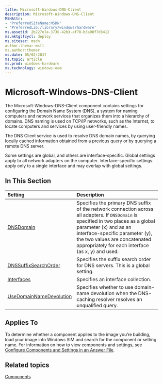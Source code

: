```yaml
---
title: Microsoft-Windows-DNS-Client
description: Microsoft-Windows-DNS-Client
MSHAttr:
- 'PreferredSiteName:MSDN'
- 'PreferredLib:/library/windows/hardware'
ms.assetid: 2b227e7a-3738-42b3-af78-b3a98f7d8412
ms.mktglfcycl: deploy
ms.sitesec: msdn
author:themar-msft
ms.author:themar
ms.date: 05/02/2017
ms.topic: article
ms.prod: windows-hardware
ms.technology: windows-oem
---
```

# Microsoft-Windows-DNS-Client

The Microsoft-Windows-DNS-Client component contains settings for configuring the Domain Name System (DNS), a system for naming computers and network services that organizes them into a hierarchy of domains. DNS naming is used on TCP/IP networks, such as the Internet, to locate computers and services by using user-friendly names.

The DNS Client service is used to resolve DNS domain names, by querying locally cached information obtained from a previous query or by querying a remote DNS server.

Some settings are global, and others are interface-specific. Global settings apply to all network adapters on the computer. Interface-specific settings apply only to a single interface and may overlap with global settings.

## In This Section

| Setting                 | Description                                                                           |
|:------------------------|:--------------------------------------------------------------------------------------|
| [DNSDomain](microsoft-windows-dns-client-dnsdomain.md) | Specifies the primary DNS suffix of the network connection across all adapters. If <code>DNSDomain</code> is specified in two places as a global parameter (x) and as an interface-specific parameter (y), the two values are concatenated appropriately for each interface (as x, y) and used. |
| [DNSSuffixSearchOrder](microsoft-windows-dns-client-dnssuffixsearchorder.md) | Specifies the suffix search order for DNS servers. This is a global setting. |
| [Interfaces](microsoft-windows-dns-client-interfaces.md) | Specifies an interface collection. |
| [UseDomainNameDevolution](microsoft-windows-dns-client-usedomainnamedevolution.md) | Specifies whether to use domain-name devolution when the DNS-caching resolver resolves an unqualified query. |

## Applies To

To determine whether a component applies to the image you’re building, load your image into Windows SIM and search for the component or setting name. For information on how to view components and settings, see [Configure Components and Settings in an Answer File](https://docs.microsoft.com/en-us/windows-hardware/customize/desktop/wsim/configure-components-and-settings-in-an-answer-file).

## Related topics

[Components](components-b-unattend.md)
